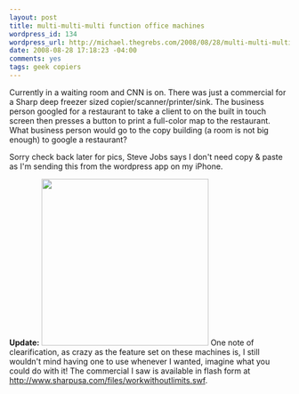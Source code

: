 ```yaml
--- 
layout: post
title: multi-multi-multi function office machines
wordpress_id: 134
wordpress_url: http://michael.thegrebs.com/2008/08/28/multi-multi-multi-function-office-machines/
date: 2008-08-28 17:18:23 -04:00
comments: yes
tags: geek copiers
---
```

Currently in a waiting room and CNN is on.  There was just a commercial for a Sharp deep freezer sized copier/scanner/printer/sink.  The business person googled for a restaurant to take a client to on the built in touch screen then presses a button to print a full-color map to the restaurant.  What business person would go to the copy building (a room is not big enough) to google a restaurant?

Sorry check back later for pics, Steve Jobs says I don't need copy & paste as I'm sending this from the wordpress app on my iPhone.

<strong>Update:</strong>
<img src="http://michael.thegrebs.com/wp-content/uploads/2008/08/sharp-mx-m1100-300x300.jpg" alt="" title="sharp-mx-m1100" width="300" height="300" class="alignright size-medium wp-image-135" />
One note of clearification, as crazy as the feature set on these machines is, I still wouldn't mind having one to use whenever I wanted, imagine what you could do with it!  The commercial I saw is available in flash form at
<a href="http://www.sharpusa.com/files/workwithoutlimits.swf">http://www.sharpusa.com/files/workwithoutlimits.swf</a>.  
